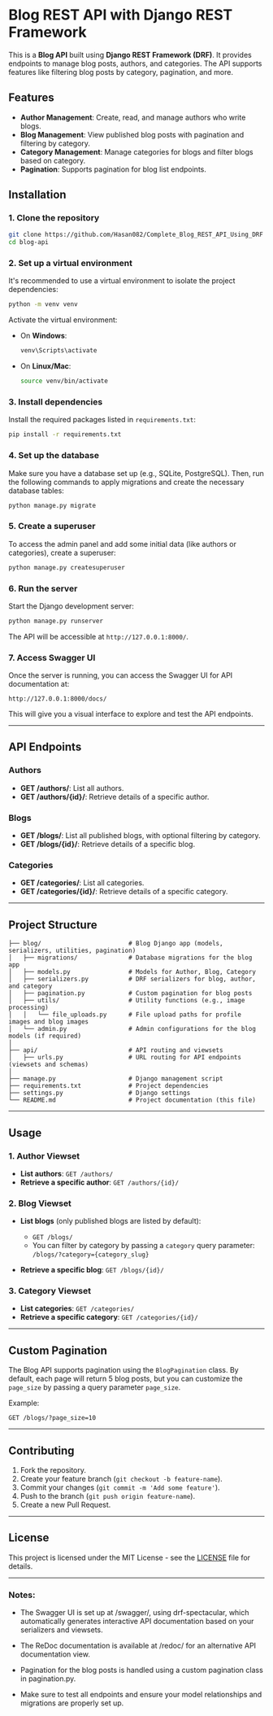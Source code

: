# Blog REST API with Django REST Framework

This is a **Blog API** built using **Django REST Framework (DRF)**. It provides endpoints to manage blog posts, authors, and categories. The API supports features like filtering blog posts by category, pagination, and more.

## Features

* **Author Management**: Create, read, and manage authors who write blogs.
* **Blog Management**: View published blog posts with pagination and filtering by category.
* **Category Management**: Manage categories for blogs and filter blogs based on category.
* **Pagination**: Supports pagination for blog list endpoints.

## Installation

### 1. Clone the repository

```bash
git clone https://github.com/Hasan082/Complete_Blog_REST_API_Using_DRF
cd blog-api
```

### 2. Set up a virtual environment

It's recommended to use a virtual environment to isolate the project dependencies:

```bash
python -m venv venv
```

Activate the virtual environment:

* On **Windows**:

  ```bash
  venv\Scripts\activate
  ```
* On **Linux/Mac**:

  ```bash
  source venv/bin/activate
  ```

### 3. Install dependencies

Install the required packages listed in `requirements.txt`:

```bash
pip install -r requirements.txt
```

### 4. Set up the database

Make sure you have a database set up (e.g., SQLite, PostgreSQL). Then, run the following commands to apply migrations and create the necessary database tables:

```bash
python manage.py migrate
```

### 5. Create a superuser

To access the admin panel and add some initial data (like authors or categories), create a superuser:

```bash
python manage.py createsuperuser
```

### 6. Run the server

Start the Django development server:

```bash
python manage.py runserver
```

The API will be accessible at `http://127.0.0.1:8000/`.

### 7. Access Swagger UI

Once the server is running, you can access the Swagger UI for API documentation at:

```plaintext
http://127.0.0.1:8000/docs/
```

This will give you a visual interface to explore and test the API endpoints.

---

## API Endpoints

### Authors

* **GET /authors/**: List all authors.
* **GET /authors/{id}/**: Retrieve details of a specific author.

### Blogs

* **GET /blogs/**: List all published blogs, with optional filtering by category.
* **GET /blogs/{id}/**: Retrieve details of a specific blog.

### Categories

* **GET /categories/**: List all categories.
* **GET /categories/{id}/**: Retrieve details of a specific category.

---

## Project Structure

```.
├── blog/                        # Blog Django app (models, serializers, utilities, pagination)
│   ├── migrations/              # Database migrations for the blog app
│   ├── models.py                # Models for Author, Blog, Category
│   ├── serializers.py           # DRF serializers for blog, author, and category
│   ├── pagination.py            # Custom pagination for blog posts
│   ├── utils/                   # Utility functions (e.g., image processing)
│   │   └── file_uploads.py      # File upload paths for profile images and blog images
│   └── admin.py                 # Admin configurations for the blog models (if required)
│
├── api/                         # API routing and viewsets
│   ├── urls.py                  # URL routing for API endpoints (viewsets and schemas)
│
├── manage.py                    # Django management script
├── requirements.txt             # Project dependencies
├── settings.py                  # Django settings
└── README.md                    # Project documentation (this file)
```

---

## Usage

### 1. Author Viewset

* **List authors**: `GET /authors/`
* **Retrieve a specific author**: `GET /authors/{id}/`

### 2. Blog Viewset

* **List blogs** (only published blogs are listed by default):

  * `GET /blogs/`
  * You can filter by category by passing a `category` query parameter: `/blogs/?category={category_slug}`
* **Retrieve a specific blog**: `GET /blogs/{id}/`

### 3. Category Viewset

* **List categories**: `GET /categories/`
* **Retrieve a specific category**: `GET /categories/{id}/`

---

## Custom Pagination

The Blog API supports pagination using the `BlogPagination` class. By default, each page will return 5 blog posts, but you can customize the `page_size` by passing a query parameter `page_size`.

Example:

```plaintext
GET /blogs/?page_size=10
```

---

## Contributing

1. Fork the repository.
2. Create your feature branch (`git checkout -b feature-name`).
3. Commit your changes (`git commit -m 'Add some feature'`).
4. Push to the branch (`git push origin feature-name`).
5. Create a new Pull Request.

---

## License

This project is licensed under the MIT License - see the [LICENSE](LICENSE) file for details.

---

### Notes:
* The Swagger UI is set up at /swagger/, using drf-spectacular, which automatically generates interactive API documentation based on your serializers and viewsets.

* The ReDoc documentation is available at /redoc/ for an alternative API documentation view.

* Pagination for the blog posts is handled using a custom pagination class in pagination.py.

* Make sure to test all endpoints and ensure your model relationships and migrations are properly set up.




